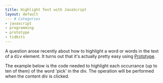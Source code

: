 ```yaml
---
title: Highlight Text with JavaScript
layout: default
--- # Categories
- javascript
- programming
- prototype
- tidbits
---
```


A question arose recently about how to highlight a word or words in the text of a <tt>div</tt> element. It turns out that it's actually pretty easy using <a href="http://prototypejs.org">Prototype</a>.

The example below is the code needed to highlight each occurrance (up to ten of them) of the word 'pick' in the div. The operation will be performed when the content div is clicked.
    
<code lang="html">
<html> 
    <head> 
        <style type="text/css">
            #content span { background-color: yellow; }
        </style>
        <script type="text/javascript" src="http://ajax.googleapis.com/ajax/libs/prototype/1.6.0.2/prototype.js"></script>
        <script type="text/javascript">
            Event.observe(window,'load',function(){
                $('content').observe('click',highlight);
            });
            
            function highlight(){
                $('content').innerHTML = $('content').innerHTML.sub('pick','<span>pick</span>',10);                
            }
        </script>
    </head>
    <body>
    
        <div id="content">
            Peter Piper picked a peck of pickeled peppers. 
            How many peppers did Peter Piper pick?
        </div>
    
    </body>
</html>
</code>

<b>Note:</b> I used to Google-hosted version of the <a href="http://www.prototypejs.org/2008/5/27/prototype-hosted-on-google-s-servers">prototype library</a> which is handy.

This could easily be refactored to do any sort of style operation to the selected text, or replace it altogether. I will have to give this a try with JQuery as a comparison.
